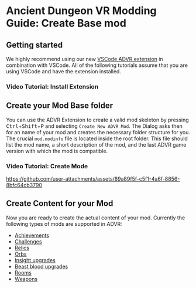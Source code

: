 # Ancient Dungeon VR Modding Guide: Create Base mod

## Getting started

We highly recommend using our new [VSCode ADVR extension](https://marketplace.visualstudio.com/items?itemName=erthugames.advr-modding-tools) in combination with VSCode. All of the following tutorials assume that you are using VSCode and have the extension installed.

### Video Tutorial: Install Extension




## Create your Mod Base folder

You can use the ADVR Extension to create a valid mod skeleton by pressing <kbd>Ctrl</kbd>+<kbd>Shift</kbd>+<kbd>P</kbd> and selecting `Create New ADVR Mod`. The Dialog asks then for an name of your mod and creates the necessary folder structure for you. The crucial `mod.modinfo` file is located inside the root folder. This file should list the mod name, a short description of the mod, and the last ADVR game version with which the mod is compatible.

### Video Tutorial: Create Mode

https://github.com/user-attachments/assets/89a89f5f-c5f1-4a6f-8856-8bfc64cb3790

## Create Content for your Mod

Now you are ready to create the actual content of your mod. Currently the following types of mods are supported in ADVR:

- [Achievements](achievements.md)
- [Challenges](challenges.md)
- [Relics](relics.md)
- [Orbs](orbs.md)
- [Insight upgrades](insight_upgrades.md)
- [Beast blood upgrades](beast_blood_upgrades.md)
- [Rooms](rooms.md)
- [Weapons](weapons.md)
